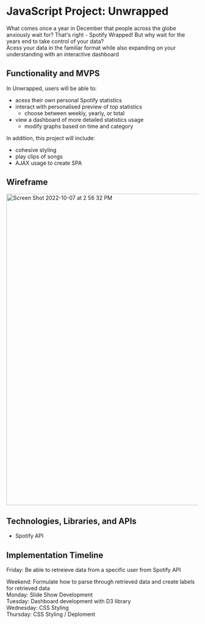 # JavaScript Project: Unwrapped
What comes once a year in December that people across the globe anxiously wait for? That's right - Spotify Wrapped! But why wait for the years end to take control of your data?  
Acess your data in the familiar format while also expanding on your understanding with an interactive dashboard

## Functionality and MVPS
In Unwrapped, users will be able to:
- acess their own personal Spotify statistics
- interact with personalised preview of top statistics
  - choose between weekly, yearly, or total
- view a dashboard of more detailed statistics usage
  - modify graphs based on time and category

In addition, this project will include:
- cohesive styling
- play clips of songs
- AJAX usage to create SPA 

## Wireframe
<img width="814" alt="Screen Shot 2022-10-07 at 2 56 32 PM" src="https://user-images.githubusercontent.com/65314998/194688627-124bfcfc-6cbc-42da-8bb6-9b78ce7ca54a.png">

## Technologies, Libraries, and APIs
- Spotify API

## Implementation Timeline
Friday: Be able to retreieve data from a specific user from Spotify API  

Weekend: Formulate how to parse through retrieved data and create labels for retrieved data  
Monday: Slide Show Development  
Tuesday: Dashboard development with D3 library  
Wednesday: CSS Styling  
Thursday: CSS Styling / Deploment  

